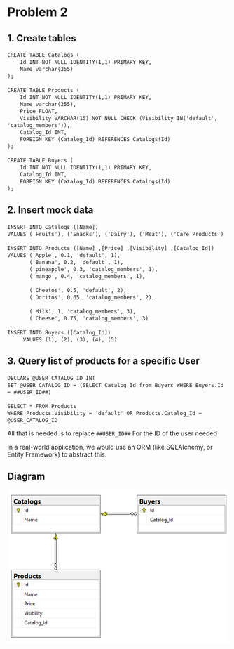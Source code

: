 # Problem 2

## 1. Create tables
```
CREATE TABLE Catalogs (
    Id INT NOT NULL IDENTITY(1,1) PRIMARY KEY,
    Name varchar(255)
);

CREATE TABLE Products (
	Id INT NOT NULL IDENTITY(1,1) PRIMARY KEY,
	Name varchar(255),
	Price FLOAT,
	Visibility VARCHAR(15) NOT NULL CHECK (Visibility IN('default', 'catalog_members')),
	Catalog_Id INT,
	FOREIGN KEY (Catalog_Id) REFERENCES Catalogs(Id)
);

CREATE TABLE Buyers (
	Id INT NOT NULL IDENTITY(1,1) PRIMARY KEY,
	Catalog_Id INT,
	FOREIGN KEY (Catalog_Id) REFERENCES Catalogs(Id)
);
```

## 2. Insert mock data
```
INSERT INTO Catalogs ([Name])
VALUES ('Fruits'), ('Snacks'), ('Dairy'), ('Meat'), ('Care Products')

INSERT INTO Products ([Name] ,[Price] ,[Visibility] ,[Catalog_Id])
VALUES ('Apple', 0.1, 'default', 1),
	   ('Banana', 0.2, 'default', 1),
	   ('pineapple', 0.3, 'catalog_members', 1),
	   ('mango', 0.4, 'catalog_members', 1),
	   
	   ('Cheetos', 0.5, 'default', 2),
	   ('Doritos', 0.65, 'catalog_members', 2),
	   
	   ('Milk', 1, 'catalog_members', 3),
	   ('Cheese', 0.75, 'catalog_members', 3)

INSERT INTO Buyers ([Catalog_Id])
     VALUES (1), (2), (3), (4), (5)
```

## 3. Query list of products for a specific User

```
DECLARE @USER_CATALOG_ID INT
SET @USER_CATALOG_ID = (SELECT Catalog_Id from Buyers WHERE Buyers.Id = ##USER_ID##)

SELECT * FROM Products
WHERE Products.Visibility = 'default' OR Products.Catalog_Id = @USER_CATALOG_ID
```
All that is needed is to replace `##USER_ID##` For the ID of the user needed

In a real-world application, we would use an ORM (like SQLAlchemy, or Entity Framework) to abstract this.



## Diagram
![Diagram](diagram.png "Diagram")
